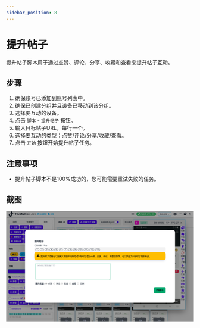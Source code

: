 ```yaml
---
sidebar_position: 8
---
```


# 提升帖子

提升帖子脚本用于通过点赞、评论、分享、收藏和查看来提升帖子互动。

## 步骤

1. 确保账号已添加到账号列表中。
2. 确保已创建分组并且设备已移动到该分组。
3. 选择要互动的设备。
4. 点击 `脚本` - `提升帖子` 按钮。
5. 输入目标帖子URL，每行一个。
6. 选择要互动的类型：点赞/评论/分享/收藏/查看。
7. 点击 `开始` 按钮开始提升帖子任务。

## 注意事项

* 提升帖子脚本不是100%成功的，您可能需要重试失败的任务。

## 截图

![提升帖子](../img/boost-posts.png)
